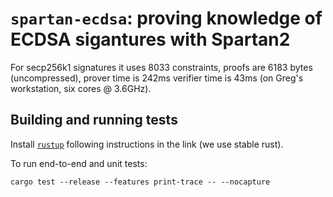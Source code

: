 # `spartan-ecdsa`: proving knowledge of ECDSA sigantures with Spartan2

For secp256k1 signatures it uses 8033 constraints, proofs are 6183 bytes (uncompressed), prover time is 242ms verifier time is 43ms (on Greg's workstation, six cores @ 3.6GHz).

## Building and running tests 
Install [`rustup`](https://rustup.rs/) following instructions in the link (we use stable rust).

To run end-to-end and unit tests:

```text
cargo test --release --features print-trace -- --nocapture
```


